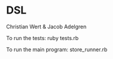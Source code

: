 # DSL
Christian Wert & Jacob Adelgren

To run the tests:
ruby tests.rb

To run the main program:
store_runner.rb
